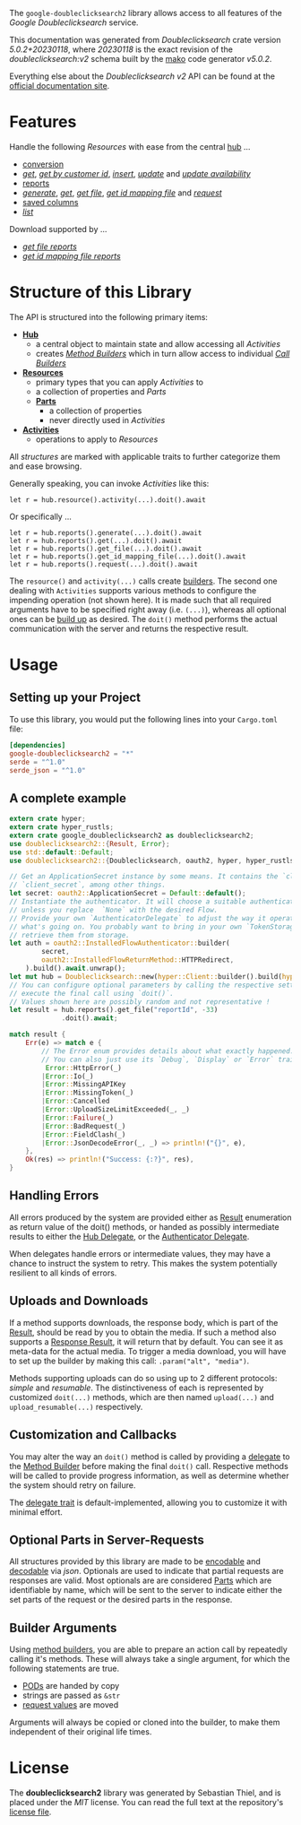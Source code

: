 <!---
DO NOT EDIT !
This file was generated automatically from 'src/generator/templates/api/README.md.mako'
DO NOT EDIT !
-->
The `google-doubleclicksearch2` library allows access to all features of the *Google Doubleclicksearch* service.

This documentation was generated from *Doubleclicksearch* crate version *5.0.2+20230118*, where *20230118* is the exact revision of the *doubleclicksearch:v2* schema built by the [mako](http://www.makotemplates.org/) code generator *v5.0.2*.

Everything else about the *Doubleclicksearch* *v2* API can be found at the
[official documentation site](https://developers.google.com/search-ads).
# Features

Handle the following *Resources* with ease from the central [hub](https://docs.rs/google-doubleclicksearch2/5.0.2+20230118/google_doubleclicksearch2/Doubleclicksearch) ... 

* [conversion](https://docs.rs/google-doubleclicksearch2/5.0.2+20230118/google_doubleclicksearch2/api::Conversion)
 * [*get*](https://docs.rs/google-doubleclicksearch2/5.0.2+20230118/google_doubleclicksearch2/api::ConversionGetCall), [*get by customer id*](https://docs.rs/google-doubleclicksearch2/5.0.2+20230118/google_doubleclicksearch2/api::ConversionGetByCustomerIdCall), [*insert*](https://docs.rs/google-doubleclicksearch2/5.0.2+20230118/google_doubleclicksearch2/api::ConversionInsertCall), [*update*](https://docs.rs/google-doubleclicksearch2/5.0.2+20230118/google_doubleclicksearch2/api::ConversionUpdateCall) and [*update availability*](https://docs.rs/google-doubleclicksearch2/5.0.2+20230118/google_doubleclicksearch2/api::ConversionUpdateAvailabilityCall)
* [reports](https://docs.rs/google-doubleclicksearch2/5.0.2+20230118/google_doubleclicksearch2/api::Report)
 * [*generate*](https://docs.rs/google-doubleclicksearch2/5.0.2+20230118/google_doubleclicksearch2/api::ReportGenerateCall), [*get*](https://docs.rs/google-doubleclicksearch2/5.0.2+20230118/google_doubleclicksearch2/api::ReportGetCall), [*get file*](https://docs.rs/google-doubleclicksearch2/5.0.2+20230118/google_doubleclicksearch2/api::ReportGetFileCall), [*get id mapping file*](https://docs.rs/google-doubleclicksearch2/5.0.2+20230118/google_doubleclicksearch2/api::ReportGetIdMappingFileCall) and [*request*](https://docs.rs/google-doubleclicksearch2/5.0.2+20230118/google_doubleclicksearch2/api::ReportRequestCall)
* [saved columns](https://docs.rs/google-doubleclicksearch2/5.0.2+20230118/google_doubleclicksearch2/api::SavedColumn)
 * [*list*](https://docs.rs/google-doubleclicksearch2/5.0.2+20230118/google_doubleclicksearch2/api::SavedColumnListCall)


Download supported by ...

* [*get file reports*](https://docs.rs/google-doubleclicksearch2/5.0.2+20230118/google_doubleclicksearch2/api::ReportGetFileCall)
* [*get id mapping file reports*](https://docs.rs/google-doubleclicksearch2/5.0.2+20230118/google_doubleclicksearch2/api::ReportGetIdMappingFileCall)



# Structure of this Library

The API is structured into the following primary items:

* **[Hub](https://docs.rs/google-doubleclicksearch2/5.0.2+20230118/google_doubleclicksearch2/Doubleclicksearch)**
    * a central object to maintain state and allow accessing all *Activities*
    * creates [*Method Builders*](https://docs.rs/google-doubleclicksearch2/5.0.2+20230118/google_doubleclicksearch2/client::MethodsBuilder) which in turn
      allow access to individual [*Call Builders*](https://docs.rs/google-doubleclicksearch2/5.0.2+20230118/google_doubleclicksearch2/client::CallBuilder)
* **[Resources](https://docs.rs/google-doubleclicksearch2/5.0.2+20230118/google_doubleclicksearch2/client::Resource)**
    * primary types that you can apply *Activities* to
    * a collection of properties and *Parts*
    * **[Parts](https://docs.rs/google-doubleclicksearch2/5.0.2+20230118/google_doubleclicksearch2/client::Part)**
        * a collection of properties
        * never directly used in *Activities*
* **[Activities](https://docs.rs/google-doubleclicksearch2/5.0.2+20230118/google_doubleclicksearch2/client::CallBuilder)**
    * operations to apply to *Resources*

All *structures* are marked with applicable traits to further categorize them and ease browsing.

Generally speaking, you can invoke *Activities* like this:

```Rust,ignore
let r = hub.resource().activity(...).doit().await
```

Or specifically ...

```ignore
let r = hub.reports().generate(...).doit().await
let r = hub.reports().get(...).doit().await
let r = hub.reports().get_file(...).doit().await
let r = hub.reports().get_id_mapping_file(...).doit().await
let r = hub.reports().request(...).doit().await
```

The `resource()` and `activity(...)` calls create [builders][builder-pattern]. The second one dealing with `Activities` 
supports various methods to configure the impending operation (not shown here). It is made such that all required arguments have to be 
specified right away (i.e. `(...)`), whereas all optional ones can be [build up][builder-pattern] as desired.
The `doit()` method performs the actual communication with the server and returns the respective result.

# Usage

## Setting up your Project

To use this library, you would put the following lines into your `Cargo.toml` file:

```toml
[dependencies]
google-doubleclicksearch2 = "*"
serde = "^1.0"
serde_json = "^1.0"
```

## A complete example

```Rust
extern crate hyper;
extern crate hyper_rustls;
extern crate google_doubleclicksearch2 as doubleclicksearch2;
use doubleclicksearch2::{Result, Error};
use std::default::Default;
use doubleclicksearch2::{Doubleclicksearch, oauth2, hyper, hyper_rustls, chrono, FieldMask};

// Get an ApplicationSecret instance by some means. It contains the `client_id` and 
// `client_secret`, among other things.
let secret: oauth2::ApplicationSecret = Default::default();
// Instantiate the authenticator. It will choose a suitable authentication flow for you, 
// unless you replace  `None` with the desired Flow.
// Provide your own `AuthenticatorDelegate` to adjust the way it operates and get feedback about 
// what's going on. You probably want to bring in your own `TokenStorage` to persist tokens and
// retrieve them from storage.
let auth = oauth2::InstalledFlowAuthenticator::builder(
        secret,
        oauth2::InstalledFlowReturnMethod::HTTPRedirect,
    ).build().await.unwrap();
let mut hub = Doubleclicksearch::new(hyper::Client::builder().build(hyper_rustls::HttpsConnectorBuilder::new().with_native_roots().https_or_http().enable_http1().enable_http2().build()), auth);
// You can configure optional parameters by calling the respective setters at will, and
// execute the final call using `doit()`.
// Values shown here are possibly random and not representative !
let result = hub.reports().get_file("reportId", -33)
             .doit().await;

match result {
    Err(e) => match e {
        // The Error enum provides details about what exactly happened.
        // You can also just use its `Debug`, `Display` or `Error` traits
         Error::HttpError(_)
        |Error::Io(_)
        |Error::MissingAPIKey
        |Error::MissingToken(_)
        |Error::Cancelled
        |Error::UploadSizeLimitExceeded(_, _)
        |Error::Failure(_)
        |Error::BadRequest(_)
        |Error::FieldClash(_)
        |Error::JsonDecodeError(_, _) => println!("{}", e),
    },
    Ok(res) => println!("Success: {:?}", res),
}

```
## Handling Errors

All errors produced by the system are provided either as [Result](https://docs.rs/google-doubleclicksearch2/5.0.2+20230118/google_doubleclicksearch2/client::Result) enumeration as return value of
the doit() methods, or handed as possibly intermediate results to either the 
[Hub Delegate](https://docs.rs/google-doubleclicksearch2/5.0.2+20230118/google_doubleclicksearch2/client::Delegate), or the [Authenticator Delegate](https://docs.rs/yup-oauth2/*/yup_oauth2/trait.AuthenticatorDelegate.html).

When delegates handle errors or intermediate values, they may have a chance to instruct the system to retry. This 
makes the system potentially resilient to all kinds of errors.

## Uploads and Downloads
If a method supports downloads, the response body, which is part of the [Result](https://docs.rs/google-doubleclicksearch2/5.0.2+20230118/google_doubleclicksearch2/client::Result), should be
read by you to obtain the media.
If such a method also supports a [Response Result](https://docs.rs/google-doubleclicksearch2/5.0.2+20230118/google_doubleclicksearch2/client::ResponseResult), it will return that by default.
You can see it as meta-data for the actual media. To trigger a media download, you will have to set up the builder by making
this call: `.param("alt", "media")`.

Methods supporting uploads can do so using up to 2 different protocols: 
*simple* and *resumable*. The distinctiveness of each is represented by customized 
`doit(...)` methods, which are then named `upload(...)` and `upload_resumable(...)` respectively.

## Customization and Callbacks

You may alter the way an `doit()` method is called by providing a [delegate](https://docs.rs/google-doubleclicksearch2/5.0.2+20230118/google_doubleclicksearch2/client::Delegate) to the 
[Method Builder](https://docs.rs/google-doubleclicksearch2/5.0.2+20230118/google_doubleclicksearch2/client::CallBuilder) before making the final `doit()` call. 
Respective methods will be called to provide progress information, as well as determine whether the system should 
retry on failure.

The [delegate trait](https://docs.rs/google-doubleclicksearch2/5.0.2+20230118/google_doubleclicksearch2/client::Delegate) is default-implemented, allowing you to customize it with minimal effort.

## Optional Parts in Server-Requests

All structures provided by this library are made to be [encodable](https://docs.rs/google-doubleclicksearch2/5.0.2+20230118/google_doubleclicksearch2/client::RequestValue) and 
[decodable](https://docs.rs/google-doubleclicksearch2/5.0.2+20230118/google_doubleclicksearch2/client::ResponseResult) via *json*. Optionals are used to indicate that partial requests are responses 
are valid.
Most optionals are are considered [Parts](https://docs.rs/google-doubleclicksearch2/5.0.2+20230118/google_doubleclicksearch2/client::Part) which are identifiable by name, which will be sent to 
the server to indicate either the set parts of the request or the desired parts in the response.

## Builder Arguments

Using [method builders](https://docs.rs/google-doubleclicksearch2/5.0.2+20230118/google_doubleclicksearch2/client::CallBuilder), you are able to prepare an action call by repeatedly calling it's methods.
These will always take a single argument, for which the following statements are true.

* [PODs][wiki-pod] are handed by copy
* strings are passed as `&str`
* [request values](https://docs.rs/google-doubleclicksearch2/5.0.2+20230118/google_doubleclicksearch2/client::RequestValue) are moved

Arguments will always be copied or cloned into the builder, to make them independent of their original life times.

[wiki-pod]: http://en.wikipedia.org/wiki/Plain_old_data_structure
[builder-pattern]: http://en.wikipedia.org/wiki/Builder_pattern
[google-go-api]: https://github.com/google/google-api-go-client

# License
The **doubleclicksearch2** library was generated by Sebastian Thiel, and is placed 
under the *MIT* license.
You can read the full text at the repository's [license file][repo-license].

[repo-license]: https://github.com/Byron/google-apis-rsblob/main/LICENSE.md

